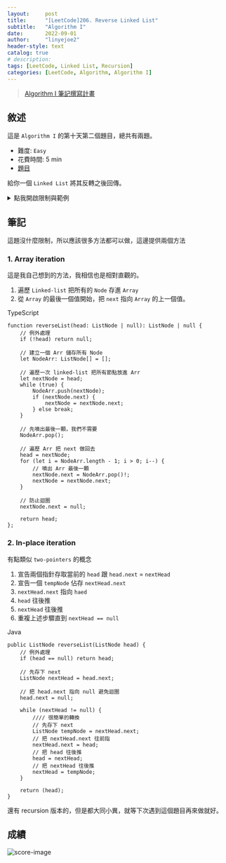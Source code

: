 ```yaml
---
layout:     post
title:      "[LeetCode]206. Reverse Linked List"
subtitle:   "Algorithm I"
date:       2022-09-01
author:     "linyejoe2"
header-style: text
catalog: true
# description: 
tags: [LeetCode, Linked List, Recursion]
categories: [LeetCode, Algorithm, Algorithm I]
---
```


>[Algorithm I 筆記撰寫計畫](/2022/06/14/leetcode/Algorithm/Algorithm%20I/Starting-write-Algorithm-I-Note/)
## 敘述

這是 `Algorithm I` 的第十天第二個題目，總共有兩題。

+ 難度: `Easy`
+ 花費時間: 5 min
+ [題目](https://leetcode.com/problems/reverse-linked-list/)

給你一個 `Linked List` 將其反轉之後回傳。

<!--more-->

<details><summary>點我開啟限制與範例</summary>
    <pre>

**限制:**

+ The number of nodes in the list is the range `[0, 5000]`.
+ `-5000 <= Node.val <= 5000`

**Example 1:**

![example-image-1](https://assets.leetcode.com/uploads/2021/02/19/rev1ex1.jpg)

```=
Input: head = [1,2,3,4,5]
Output: [5,4,3,2,1]
```

**Example 2:**

![example-image-2](https://assets.leetcode.com/uploads/2021/02/19/rev1ex1.jpg)

```=
Input: head = [1,2]
Output: [2,1]
```

**Example 3:**

```=
Input: head = []
Output: []
```

</pre></details>

## 筆記

這題沒什麼限制，所以應該很多方法都可以做，這邊提供兩個方法

### 1. Array iteration

這是我自己想到的方法，我相信也是相對直觀的。

1. 遍歷 `Linked-list` 把所有的 `Node` 存進 `Array`
2. 從 `Array` 的最後一個值開始，把 `next` 指向 `Array` 的上一個值。

TypeScript

```TS=
function reverseList(head: ListNode | null): ListNode | null {
    // 例外處理
    if (!head) return null;

    // 建立一個 Arr 儲存所有 Node
    let NodeArr: ListNode[] = [];

    // 遍歷一次 linked-list 把所有節點放進 Arr
    let nextNode = head;
    while (true) {
        NodeArr.push(nextNode);
        if (nextNode.next) {
            nextNode = nextNode.next;
        } else break;
    }

    // 先噴出最後一顆，我們不需要
    NodeArr.pop();

    // 遍歷 Arr 把 next 做回去
    head = nextNode;
    for (let i = NodeArr.length - 1; i > 0; i--) {
        // 噴出 Arr 最後一顆
        nextNode.next = NodeArr.pop()!;
        nextNode = nextNode.next;
    }

    // 防止迴圈
    nextNode.next = null;

    return head;
};
```

### 2. In-place iteration

有點類似 `two-pointers` 的概念

1. 宣告兩個指針存取當前的 `head` 跟 `head.next` = `nextHead`
2. 宣告一個 `tempNode` 佔存 `nextHead.next`
3. `nextHead.next` 指向 `haed`
4. `head` 往後推
5. `nextHead` 往後推
6. 重複上述步驟直到 `nextHead == null`

Java

```Java=
public ListNode reverseList(ListNode head) {
    // 例外處理
    if (head == null) return head;

    // 先存下 next
    ListNode nextHead = head.next;

    // 把 head.next 指向 null 避免迴圈
    head.next = null;

    while (nextHead != null) {
        //// 很簡單的轉換
        // 先存下 next
        ListNode tempNode = nextHead.next;
        // 把 nextHead.next 往前指
        nextHead.next = head;
        // 把 head 往後推
        head = nextHead;
        // 把 nextHead 往後推
        nextHead = tempNode;
    }

    return (head);
}
```

還有 recursion 版本的，但是都大同小異，就等下次遇到這個題目再來做就好。

## 成績

![score-image](https://i.imgur.com/YBVpi6s.png)

<details style='display:none;'><summary>點我開啟舊寫法/失敗寫法</summary>
<pre>

</pre></details>

<!-- ##### 參考資料 -->